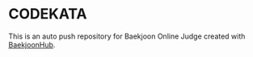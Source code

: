# CODEKATA
This is an auto push repository for Baekjoon Online Judge created with [BaekjoonHub](https://github.com/BaekjoonHub/BaekjoonHub).
